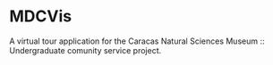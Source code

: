 MDCVis
======

A virtual tour application for the Caracas Natural Sciences Museum :: Undergraduate comunity service project.

